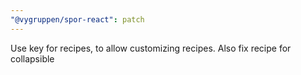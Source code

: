 ```yaml
---
"@vygruppen/spor-react": patch
---
```


Use key for recipes, to allow customizing recipes. Also fix recipe for collapsible
